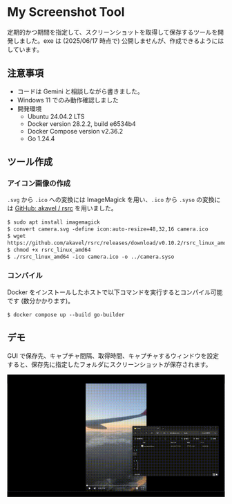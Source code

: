 # My Screenshot Tool
定期的かつ期間を指定して、スクリーンショットを取得して保存するツールを開発しました。exe は (2025/06/17 時点で) 公開しませんが、作成できるようにはしています。

## 注意事項
- コードは Gemini と相談しながら書きました。
- Windows 11 でのみ動作確認しました
- 開発環境
  - Ubuntu 24.04.2 LTS
  - Docker version 28.2.2, build e6534b4
  - Docker Compose version v2.36.2
  - Go 1.24.4

## ツール作成
### アイコン画像の作成
`.svg` から `.ico` への変換には ImageMagick を用い、`.ico` から `.syso` の変換には [GitHub: akavel / rsrc](https://github.com/akavel/rsrc) を用いました。

```
$ sudo apt install imagemagick
$ convert camera.svg -define icon:auto-resize=48,32,16 camera.ico
$ wget https://github.com/akavel/rsrc/releases/download/v0.10.2/rsrc_linux_amd64
$ chmod +x rsrc_linux_amd64
$ ./rsrc_linux_amd64 -ico camera.ico -o ../camera.syso
```

### コンパイル
Docker をインストールしたホストで以下コマンドを実行するとコンパイル可能です (数分かかります)。

```
$ docker compose up --build go-builder
```

## デモ
GUI で保存先、キャプチャ間隔、取得時間、キャプチャするウィンドウを設定すると、保存先に指定したフォルダにスクリーンショットが保存されます。

![](demo/demo.gif)
